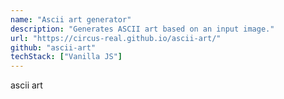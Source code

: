 ```yaml
---
name: "Ascii art generator"
description: "Generates ASCII art based on an input image."
url: "https://circus-real.github.io/ascii-art/"
github: "ascii-art"
techStack: ["Vanilla JS"]
---
```


ascii art
